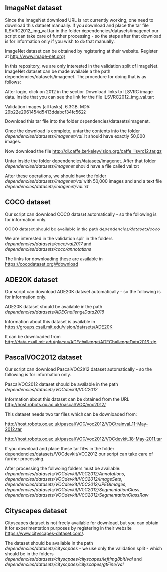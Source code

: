 
## ImageNet dataset 
Since the ImageNet download URL is not currently working, one need to download this dataset manually. If you download and place the tar file ILSVRC2012_img_val.tar in the folder dependencies/datasets/imagenet our script can take care of further processing - so the steps after that download is for information only if you wish to do that manually.

ImageNet dataset can be obtained by registering at their website. Register at http://www.image-net.org/

In this repository, we are only interested in the validation split of ImageNet. ImageNet dataset can be made available a the path dependencies/datasets/imagenet. The procedure for doing that is as follows:

After login, click on 2012 in the section Download links to ILSVRC image data.  Inside that you can see the link for the file ILSVRC2012_img_val.tar:

Validation images (all tasks). 6.3GB. MD5: 29b22e2961454d5413ddabcf34fc5622

Download this tar file into the folder dependencies/datasets/imagenet. 

Once the download is complete, untar the contents into the folder *dependencies/datasets/imagenet/val*. It should have exactly 50,000 images.

Now download the file http://dl.caffe.berkeleyvision.org/caffe_ilsvrc12.tar.gz

Untar inside the folder dependencies/datasets/imagenet. After that folder *dependencies/datasets/imagenet* should have a file called val.txt

After these operations, we should have the folder *dependencies/datasets/imagenet/val* with 50,000 images and and a text file  *dependencies/datasets/imagenet/val.txt*

## COCO dataset
Our script can download COCO dataset automatically - so the following is for information only.

COCO dataset should be available in the path *dependencies/datasets/coco* 

We are interested in the validation split in the folders *dependencies/datasets/coco/val2017* and *dependencies/datasets/coco/annotations*

The links for downloading these are available in https://cocodataset.org/#download

## ADE20K dataset
Our script can download ADE20K dataset automatically - so the following is for information only.

ADE20K dataset should be available in the path *dependencies/datasets/ADEChallengeData2016*

Information about this dataset is available in https://groups.csail.mit.edu/vision/datasets/ADE20K

It can be downloaded from http://data.csail.mit.edu/places/ADEchallenge/ADEChallengeData2016.zip
        
## PascalVOC2012 dataset
Our script can download PascalVOC2012 dataset automatically - so the following is for information only.

PascalVOC2012 dataset should be available in the path *dependencies/datasets/VOCdevkit/VOC2012*

Information about this dataset can be obtained from the URL http://host.robots.ox.ac.uk/pascal/VOC/voc2012/

This dataset needs two tar files which can be downloaded from: 

http://host.robots.ox.ac.uk/pascal/VOC/voc2012/VOCtrainval_11-May-2012.tar

http://host.robots.ox.ac.uk/pascal/VOC/voc2012/VOCdevkit_18-May-2011.tar

If you download and place these tar files in the folder dependencies/datasets/VOCdevkit/VOC2012 our script can take care of further processing.

After processing the follwoing folders must be available: *dependencies/datasets/VOCdevkit/VOC2012/Annotations*, *dependencies/datasets/VOCdevkit/VOC2012/ImageSets*, *dependencies/datasets/VOCdevkit/VOC2012/JPEGImages*, *dependencies/datasets/VOCdevkit/VOC2012/SegmentationClass*, *dependencies/datasets/VOCdevkit/VOC2012/SegmentationClassRaw*

## Cityscapes dataset
Cityscapes dataset  is not freely available for download, but you can obtain it for experimentation purposes by registering in their website https://www.cityscapes-dataset.com/.

The dataset should be available in the path *dependencies/datasets/cityscpaes* - we use only the validation split - which should be in the folders *dependencies/datasets/cityscpaes/cityscapes/leftImg8bit/val* and *dependencies/datasets/cityscpaes/cityscapes/gtFine/val*<br>


